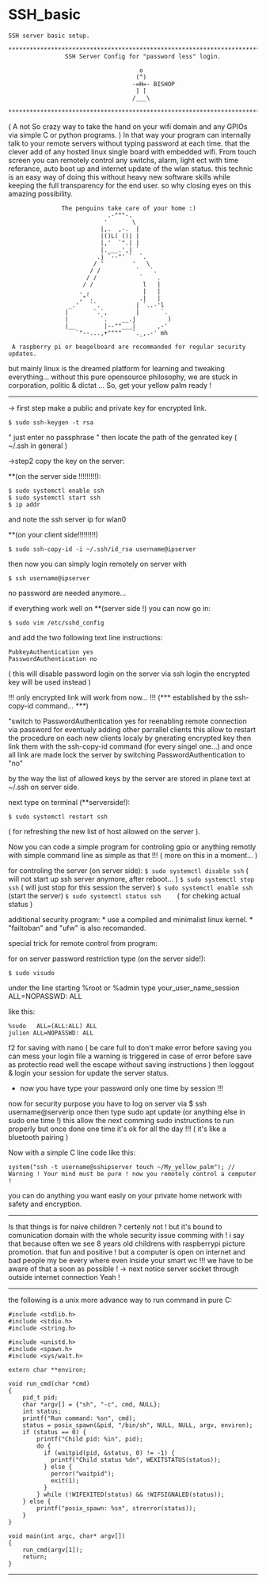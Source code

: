 # SSH_basic
```
SSH server basic setup.

*****************************************************************************
                SSH Server Config for "password less" login. 
                           
                                     o
                                    (^)
                                   -=H=- BISHOP
                                    ] [
                                   /___\
  
*****************************************************************************
```
( A not So crazy way to take the hand on your wifi domain and any GPIOs via
                     simple C or python programs. )
 In that way your program can internally talk to your remote servers without 
 typing password at each time.
 that the clever add of any hosted linux single board with embedded wifi. 
 From touch screen you can remotely control any switchs, alarm, light ect
 with time referance, auto boot up and internet update of the wlan status.
 this technic is an easy way of doing this without heavy new software skills 
 while keeping the full transparency for the end user. so why closing eyes 
 on this amazing possibility. 

                   The penguins take care of your home :)
                                .-"""-.
                               '       \
                              |,.  ,-.  |
                              |()L( ()| |
                              |,'  `".| |
                              |.___.',| `
                             .j `--"' `  `.
                            / '        '   \
                           / /          `   `.
                          / /            `    .
                         / /              l   |
                        . ,               |   |
                        ,"`.             .|   |
                     _.'   ``.          | `..-'l
                    |       `.`,        |      `.
                    |         `.    __.j         )
                    |__        |--""___|      ,-'
                       `"--...,+""""   `._,.-' mh
		 
     A raspberry pi or beagelboard are recommanded for regular security updates.
but mainly linux is the dreamed platform for learning and tweaking everything...
without this pure opensource philosophy, we are stuck in corporation, politic & dictat ... 
                    So, get your yellow palm ready !
***********************************************************************************

-> first step make a public and private key for encrypted link.
```
$ sudo ssh-keygen -t rsa
```
" just enter no passphrase
" then locate the path of the genrated key ( ~/.ssh in general )

->step2 copy the key on the server:

**(on the server side !!!!!!!!!):
```
$ sudo systemctl enable ssh 
$ sudo systemctl start ssh 
$ ip addr 
```
and note the ssh server ip for wlan0

**(on your client side!!!!!!!!!)
```
$ sudo ssh-copy-id -i ~/.ssh/id_rsa username@ipserver
```
then now you can simply login remotely on server with 
```
$ ssh username@ipserver 
```
no password are needed anymore...

if everything work well 
on **(server side !) you can now go in:
```
$ sudo vim /etc/sshd_config 
```
and add the two following text line instructions:
```
PubkeyAuthentication yes
PasswordAuthentication no
```
( this will disable password login on the server via ssh login the 
encrypted key will be used instead )

!!! only encrypted link will work from now... !!!
(*** established by the ssh-copy-id command... ***)

"switch to PasswordAuthentication yes for reenabling remote connection via 
password for eventualy adding other parrallel clients this allow to restart
the procedure on each new clients localy by gnerating encrypted key
then link them with the ssh-copy-id command (for every singel one...)
and once all link are made lock the server by switching 
PasswordAuthentication to "no"

by the way the list of allowed keys by the server are stored in plane text 
at ~/.ssh on server side.

next type on terminal (**serverside!):
```
$ sudo systemctl restart ssh
```
( for refreshing the new list of host allowed on the server ).

Now you can code a simple program for controling gpio or anything remotly with 
simple command line as simple as that !!! (  more on this in a moment... )

for controling the server (on server side):
	```
	$ sudo systemctl disable ssh
        ```
	( will not start up ssh server anymore, after reboot... )
	```
	$ sudo systemctl stop ssh
	```
	( will just stop for this session the server)
	```
	$ sudo systemctl enable ssh
	```
	(start the server)
	```
	$ sudo systemctl status ssh    
        ```
	( for cheking actual status )

additional security program:
        * use a compiled and minimalist linux kernel.
	* "failtoban" and "ufw" is also recomanded.
	
special trick for remote control from program:

for on server password restriction type (on the server side!):
```
$ sudo visudo 
```
under the line starting %root or %admin type
your_user_name_session ALL=NOPASSWD: ALL

like this:
```
%sudo   ALL=(ALL:ALL) ALL
julien ALL=NOPASSWD: ALL
```
f2 for saving with nano ( be care full to don't make error before saving you can mess your login file
a warning is triggered in case of error before save as protectio read well the escape without saving instructions )
then loggout & login your session for update the server status.

* now you have type your password only one time by session !!!

now for security purpose you have to log on server via $ ssh username@serverip 
once then type sudo apt update (or anything else in sudo one time !) 
this allow the next comming sudo instructions to run properly 
but once done one time it's ok for all the day !!! ( it's like a bluetooth pairing )

Now with a simple C line code like this:
```
system("ssh -t username@sshipserver touch ~/My_yellow_palm"); // Warning ! Your mind must be pure ! now you remotely control a computer !
```
you can do anything you want easly on your private home network with safety and encryption. 

***********************************************************************************
Is that things is for naive children ? certenly not ! but 
it's bound to comunication domain with the whole security issue comming with ! 
i say that because often we see 8 years old childrens with raspberrypi picture promotion. 
that fun and positive ! but a computer is open on internet and bad people my 
be every where even inside your smart wc !!! we have to be aware of that a soon as 
possible !   -> next notice server socket through outside internet connection Yeah !
***********************************************************************************

the following is a unix more advance way to run command in pure C:
```
#include <stdlib.h>
#include <stdio.h>
#include <string.h>

#include <unistd.h>
#include <spawn.h>
#include <sys/wait.h>

extern char **environ;

void run_cmd(char *cmd)
{
    pid_t pid;
    char *argv[] = {"sh", "-c", cmd, NULL};
    int status;
    printf("Run command: %sn", cmd);
    status = posix_spawn(&pid, "/bin/sh", NULL, NULL, argv, environ);
    if (status == 0) {
        printf("Child pid: %in", pid);
        do {
          if (waitpid(pid, &status, 0) != -1) {
            printf("Child status %dn", WEXITSTATUS(status));
          } else {
            perror("waitpid");
            exit(1);
          }
        } while (!WIFEXITED(status) && !WIFSIGNALED(status));
    } else {
        printf("posix_spawn: %sn", strerror(status));
    }
}

void main(int argc, char* argv[])
{
    run_cmd(argv[1]);
    return;
}
```
******************************************************************************
